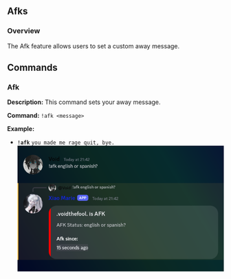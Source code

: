 ## Afks

### Overview

The Afk feature allows users to set a custom away message.

## Commands

### Afk

**Description:** This command sets your away message.

**Command:** `!afk <message>`

**Example:**
- **`!afk`** `you made me rage quit, bye.`
![afk](../../afk.png)